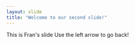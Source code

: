 ```yaml
---
layout: slide
title: "Welcome to our second slide!"
---
```

This is Fran's slide
Use the left arrow to go back!